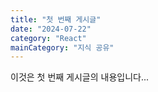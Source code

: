 ```yaml
---
title: "첫 번째 게시글"
date: "2024-07-22"
category: "React"
mainCategory: "지식 공유"
---
```


이것은 첫 번째 게시글의 내용입니다...